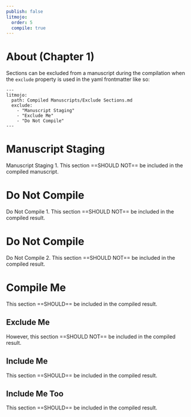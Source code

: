 ```yaml
---
publish: false
litmojo:
  order: 5
  compile: true
---
```


# About (Chapter 1)

Sections can be excluded from a manuscript during the compilation when the `exclude` property is used in the yaml frontmatter like so:

```
---
litmojo:
  path: Compiled Manuscripts/Exclude Sections.md
  exclude:
    - "Manuscript Staging"
    - "Exclude Me"
    - "Do Not Compile"
---
```

# Manuscript Staging

Manuscript Staging 1. This section ==SHOULD NOT== be included in the compiled manuscript.

# Do Not Compile

Do Not Compile 1. This section ==SHOULD NOT== be included in the compiled result.

# Do Not Compile

Do Not Compile 2. This section ==SHOULD NOT== be included in the compiled result.

# Compile Me

This section ==SHOULD== be included in the compiled result.

## Exclude Me

However, this section ==SHOULD NOT== be included in the compiled result.

## Include Me
This section ==SHOULD== be included in the compiled result.

## Include Me Too

This section ==SHOULD== be included in the compiled result.